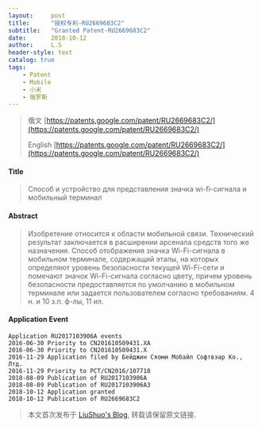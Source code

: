 ```yaml
---
layout:     post
title:      "授权专利-RU2669683C2"
subtitle:   "Granted Patent-RU2669683C2"
date:       2018-10-12
author:     L.S
header-style: text
catalog: true
tags:
    - Patent
    - Mobile
    - 小米
    - 俄罗斯
---
```

> 俄文 [https://patents.google.com/patent/RU2669683C2/](https://patents.google.com/patent/RU2669683C2/)
>
> English [https://patents.google.com/patent/RU2669683C2/](https://patents.google.com/patent/RU2669683C2/)

#### Title
> Способ и устройство для представления значка wi-fi-сигнала и мобильный терминал



#### Abstract
> Изобретение относится к области мобильной связи. Технический результат заключается в расширении арсенала средств того же назначения. Способ отображения значка Wi-Fi-сигнала в мобильном терминале, содержащий этапы, на которых определяют уровень безопасности текущей Wi-Fi-сети и помечают значок Wi-Fi-сигнала согласно цвету, причем уровень безопасности предоставляется по умолчанию в мобильном терминале или задается пользователем согласно требованиям. 4 н. и 10 з.п. ф-лы, 11 ил.


#### Application Event
```
Application RU2017103906A events 
2016-06-30 Priority to CN201610509431.XA
2016-06-30 Priority to CN201610509431.X
2016-11-29 Application filed by Бейджин Сяоми Мобайл Софтвэар Ко., Лтд.
2016-11-29 Priority to PCT/CN2016/107718
2018-08-09 Publication of RU2017103906A
2018-08-09 Publication of RU2017103906A3
2018-10-12 Application granted
2018-10-12 Publication of RU2669683C2
```
> 本文首次发布于 [LiuShuo's Blog](https://liushuo.me), 
转载请保留原文链接.
